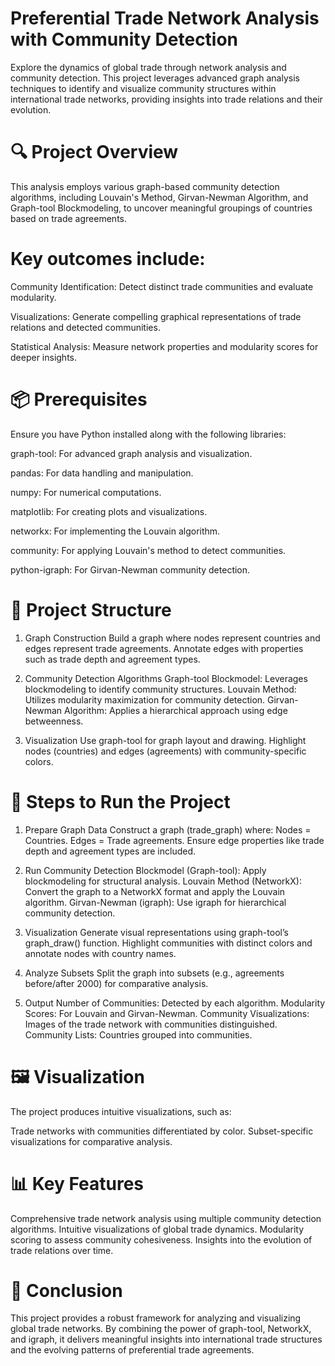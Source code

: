 # Preferential Trade Network Analysis with Community Detection
Explore the dynamics of global trade through network analysis and community detection. This project leverages advanced graph analysis techniques to identify and visualize community structures within international trade networks, providing insights into trade relations and their evolution.

# 🔍 Project Overview
This analysis employs various graph-based community detection algorithms, including Louvain's Method, Girvan-Newman Algorithm, and Graph-tool Blockmodeling, to uncover meaningful groupings of countries based on trade agreements. 

# Key outcomes include:

Community Identification: Detect distinct trade communities and evaluate modularity.

Visualizations: Generate compelling graphical representations of trade relations and detected communities.

Statistical Analysis: Measure network properties and modularity scores for deeper insights.

# 📦 Prerequisites
Ensure you have Python installed along with the following libraries:

graph-tool: For advanced graph analysis and visualization.

pandas: For data handling and manipulation.

numpy: For numerical computations.

matplotlib: For creating plots and visualizations.

networkx: For implementing the Louvain algorithm.

community: For applying Louvain's method to detect communities.

python-igraph: For Girvan-Newman community detection.

# 📂 Project Structure
1. Graph Construction
Build a graph where nodes represent countries and edges represent trade agreements.
Annotate edges with properties such as trade depth and agreement types.

2. Community Detection Algorithms
Graph-tool Blockmodel: Leverages blockmodeling to identify community structures.
Louvain Method: Utilizes modularity maximization for community detection.
Girvan-Newman Algorithm: Applies a hierarchical approach using edge betweenness.

3. Visualization
Use graph-tool for graph layout and drawing.
Highlight nodes (countries) and edges (agreements) with community-specific colors.

# 🚀 Steps to Run the Project
1. Prepare Graph Data
Construct a graph (trade_graph) where:
Nodes = Countries.
Edges = Trade agreements.
Ensure edge properties like trade depth and agreement types are included.

2. Run Community Detection
Blockmodel (Graph-tool): Apply blockmodeling for structural analysis.
Louvain Method (NetworkX): Convert the graph to a NetworkX format and apply the Louvain algorithm.
Girvan-Newman (igraph): Use igraph for hierarchical community detection.
3. Visualization
Generate visual representations using graph-tool’s graph_draw() function.
Highlight communities with distinct colors and annotate nodes with country names.
4. Analyze Subsets
Split the graph into subsets (e.g., agreements before/after 2000) for comparative analysis.
5. Output
Number of Communities: Detected by each algorithm.
Modularity Scores: For Louvain and Girvan-Newman.
Community Visualizations: Images of the trade network with communities distinguished.
Community Lists: Countries grouped into communities.

# 🖼️ Visualization
The project produces intuitive visualizations, such as:

Trade networks with communities differentiated by color.
Subset-specific visualizations for comparative analysis.

# 📊 Key Features
Comprehensive trade network analysis using multiple community detection algorithms.
Intuitive visualizations of global trade dynamics.
Modularity scoring to assess community cohesiveness.
Insights into the evolution of trade relations over time.

# 🤝 Conclusion
This project provides a robust framework for analyzing and visualizing global trade networks. By combining the power of graph-tool, NetworkX, and igraph, it delivers meaningful insights into international trade structures and the evolving patterns of preferential trade agreements.

